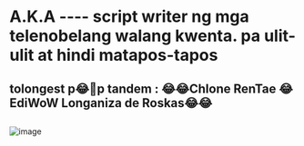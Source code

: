 # **A.K.A ---- script writer ng mga telenobelang walang kwenta. pa ulit-ulit at hindi matapos-tapos** 
## tolongest p😂🤣p tandem :  😂😂Chlone RenTae 😂 EdiWoW Longaniza de Roskas😂😂
##
##

![image](https://github.com/charmedonesfjo/ChloneRentae/assets/27848301/14f9da09-6539-446a-a1ab-e1990f442fc6)

